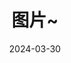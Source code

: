 ---
date: 2024-03-30
# date: 2024-03-30
# featured_image: milli-2l0CWTpcChI-unsplash.jpg
title: 图片~
# featured: true
# private: true
# description: 简介
---